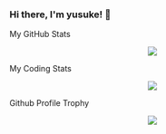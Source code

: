 ### Hi there, I'm yusuke! 👋

My GitHub Stats

<p align="center"><img src="https://github-readme-stats.vercel.app/api?username=yk-jp&theme=onedark"/></p>

My Coding Stats
<p align="center"><img src="https://github-readme-stats.vercel.app/api/top-langs/?username=yk-jp&theme=onedark"/></p>

Github Profile Trophy 


<p align="center"><img src="https://github-profile-trophy.vercel.app/?username=yk-jp&theme=onedark"></p>


<!--
**yk-jp/yk-jp** is a ✨ _special_ ✨ repository because its `README.md` (this file) appears on your GitHub profile.

Here are some ideas to get you started:

- 🔭 I’m currently working on ...
- 🌱 I’m currently learning ...
- 👯 I’m looking to collaborate on ...
- 🤔 I’m looking for help with ...
- 💬 Ask me about ...
- 📫 How to reach me: ...
- 😄 Pronouns: ...
- ⚡ Fun fact: ...
-->
